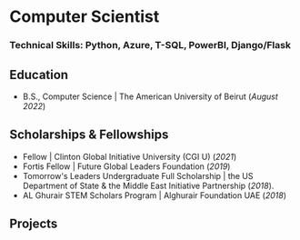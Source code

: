 # Computer Scientist  

### Technical Skills: Python, Azure, T-SQL, PowerBI, Django/Flask

## Education
- B.S., Computer Science | The American University of Beirut (_August 2022_)

## Scholarships & Fellowships
- Fellow | Clinton Global Initiative University (CGI U) (_2021_)
- Fortis Fellow | Future Global Leaders Foundation (_2019_)
- Tomorrow's Leaders Undergraduate Full Scholarship | the US Department of State & the Middle East Initiative Partnership (_2018_).
- AL Ghurair STEM Scholars Program | Alghurair Foundation UAE (_2018_)
  
## Projects
